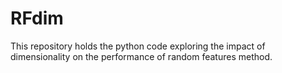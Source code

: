 # RFdim

This repository holds the python code exploring the impact of dimensionality on the performance of random features method.
